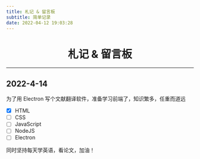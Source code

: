 ```yaml
---
title: 札记 & 留言板
subtitle: 简单记录
date: 2022-04-12 19:03:28
---
```


<h1 style="text-align:center">札记 & 留言板</h1>

---

## 2022-4-14

为了用 Electron 写个文献翻译软件，准备学习前端了，知识繁多，任重而道远

- [x] HTML
- [ ] CSS
- [ ] JavaScript
- [ ] NodeJS
- [ ] Electron

同时坚持每天学英语，看论文，加油！
